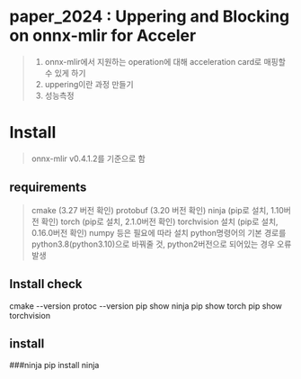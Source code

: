 # paper_2024 : Uppering and Blocking on onnx-mlir for Acceler

> 1. onnx-mlir에서 지원하는 operation에 대해 acceleration card로 매핑할 수 있게 하기
> 2. uppering이란 과정 만들기
> 3. 성능측정

# Install
> onnx-mlir v0.4.1.2를 기준으로 함

## requirements
> cmake (3.27 버전 확인)
> protobuf (3.20 버전 확인)
> ninja (pip로 설치, 1.10버전 확인)
> torch (pip로 설치, 2.1.0버전 확인)
> torchvision 설치 (pip로 설치, 0.16.0버전 확인)
> numpy 등은 필요에 따라 설치
> python명령어의 기본 경로를 python3.8(python3.10)으로 바꿔줄 것, python2버전으로 되어있는 경우 오류 발생

## Install check
cmake --version
protoc --version
pip show ninja
pip show torch
pip show torchvision

## install

###ninja
pip install ninja

